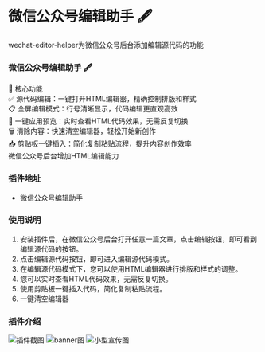 # 微信公众号编辑助手 🖋️
wechat-editor-helper为微信公众号后台添加编辑源代码的功能

### 微信公众号编辑助手 🖋️
🎯 核心功能<br>
✅ 源代码编辑：一键打开HTML编辑器，精确控制排版和样式 <br>
📋 全屏编辑模式：行号清晰显示，代码编辑更直观高效 <br>
🔄 一键应用预览：实时查看HTML代码效果，无需反复切换<br>
🗑️ 清除内容：快速清空编辑器，轻松开始新创作<br>
📥 剪贴板一键插入：简化复制粘贴流程，提升内容创作效率<br>
微信公众号后台增加HTML编辑能力


### 插件地址
- 微信公众号编辑助手

### 使用说明
1. 安装插件后，在微信公众号后台打开任意一篇文章，点击编辑按钮，即可看到编辑源代码的按钮。
2. 点击编辑源代码按钮，即可进入编辑源代码模式。
3. 在编辑源代码模式下，您可以使用HTML编辑器进行排版和样式的调整。
4. 您可以实时查看HTML代码效果，无需反复切换。
5. 使用剪贴板一键插入代码，简化复制粘贴流程。
6. 一键清空编辑器

### 插件介绍
![插件截图](https://inshub.oss-cn-beijing.aliyuncs.com/aigc/screenshot-1280x800.png)
![banner图](https://inshub.oss-cn-beijing.aliyuncs.com/aigc/promo-banner-1400x560.png)
![小型宣传图](https://inshub.oss-cn-beijing.aliyuncs.com/aigc/small-440x280.png)
